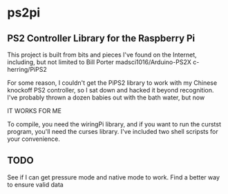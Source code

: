 # ps2pi
## PS2 Controller Library for the Raspberry Pi
 
 This project is built from bits and pieces I've found on the Internet,
 including, but not limited to 
Bill Porter madsci1016/Arduino-PS2X
c-herring/PiPS2

For some reason, I couldn't get the PiPS2 library to work with my Chinese
knockoff PS2 controller, so I sat down and hacked it beyond recognition.
I've probably thrown a dozen babies out with the bath water, but now

IT WORKS FOR ME

To compile, you need the wiringPi library, and if you want to run the curstst program,
you'll need the curses library.
I've included two shell scripsts for your convenience.

## TODO
See if I can get pressure mode and native mode to work.
Find a better way to ensure valid data
